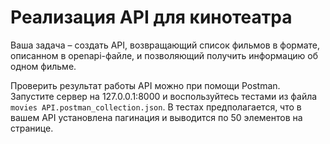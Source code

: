 # Реализация API для кинотеатра

Ваша задача – создать API, возвращающий список фильмов в формате, описанном в openapi-файле, и позволяющий получить
информацию об одном фильме.

Проверить результат работы API можно при помощи Postman. Запустите сервер на 127.0.0.1:8000 и воспользуйтесь тестами из
файла `movies API.postman_collection.json`. В тестах предполагается, что в вашем API установлена пагинация и выводится
по 50 элементов на странице.

